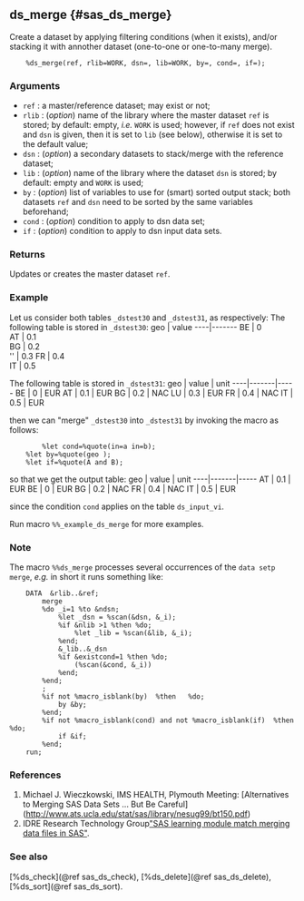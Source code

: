 ## ds_merge {#sas_ds_merge} 
Create a dataset by applying filtering conditions (when it exists), and/or stacking it
with annother dataset (one-to-one or one-to-many merge).

~~~sas
	%ds_merge(ref, rlib=WORK, dsn=, lib=WORK, by=, cond=, if=);
~~~

### Arguments
* `ref` : a master/reference dataset; may exist or not;
* `rlib` : (_option_) name of the library where the master dataset `ref` is stored; by 
	default: empty, _i.e._ `WORK` is used; however, if `ref` does not exist and `dsn` is 
	given, then it is set to `lib` (see below), otherwise it is set to the default value; 
* `dsn` : (_option_) a secondary datasets to stack/merge with the reference dataset;
* `lib` : (_option_) name of the library where the dataset `dsn` is stored; by default: 
	empty and `WORK` is used;
* `by` : (_option_) list of variables to use for (smart) sorted output stack; both datasets 
	`ref` and `dsn` need to be sorted by the same variables beforehand; 
* `cond` : (_option_) condition to apply to dsn data set;
* `if` : (_option_) condition to apply to dsn input data sets.

### Returns
Updates or creates the master dataset `ref`.

### Example
Let us consider both tables `_dstest30` and `_dstest31`, as respectively: 
The following table is stored in `_dstest30`:
geo | value 
----|-------
 BE |  0    
 AT |  0.1  
 BG |  0.2  
 '' |  0.3 
 FR |  0.4  
 IT |  0.5 

The following table is stored in `_dstest31`:
geo | value | unit
----|-------|-----
 BE |  0    | EUR
 AT |  0.1  | EUR
 BG |  0.2  | NAC
 LU |  0.3  | EUR
 FR |  0.4  | NAC
 IT |  0.5  | EUR

then we can "merge" `_dstest30` into `_dstest31` by invoking the macro as follows:
 
~~~sas
    	%let cond=%quote(in=a in=b);
	%let by=%quote(geo );
	%let if=%quote(A and B);
~~~
so that we get the output table:
geo | value | unit
----|-------|-----
AT	|  0.1	| EUR
BE	|  0	| EUR
BG	|  0.2	| NAC
FR	|  0.4	| NAC
IT	|  0.5	| EUR

since the condition `cond` applies on the table `ds_input_vi`.

Run macro `%%_example_ds_merge` for more examples.

### Note
The macro `%%ds_merge` processes several occurrences of the `data setp merge`, _e.g._ in short it runs
something like:

~~~sas
	DATA  &rlib..&ref;
		merge  
	 	%do _i=1 %to &ndsn;
			%let _dsn = %scan(&dsn, &_i);
			%if &nlib >1 %then %do;
				%let _lib = %scan(&lib, &_i);
			%end;
		    &_lib..&_dsn 
			%if &existcond=1 %then %do;
				(%scan(&cond, &_i))
			%end;
		%end; 
		;
       	%if not %macro_isblank(by)  %then   %do;  
	   		by &by;
	   	%end;
        %if not %macro_isblank(cond) and not %macro_isblank(if)  %then %do;
			if &if;
		%end;
 	run; 
~~~

### References
1. Michael J. Wieczkowski, IMS HEALTH, Plymouth Meeting: [Alternatives to Merging SAS Data Sets ... But Be Careful] (http://www.ats.ucla.edu/stat/sas/library/nesug99/bt150.pdf)
2. IDRE Research Technology Group["SAS learning module match merging data files in SAS"](http://www.ats.ucla.edu/stat/sas/modules/merge.htm).

### See also
[%ds_check](@ref sas_ds_check), [%ds_delete](@ref sas_ds_delete), [%ds_sort](@ref sas_ds_sort). 
